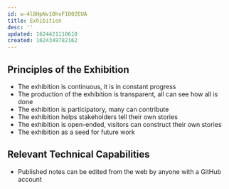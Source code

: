 ```yaml
---
id: w-4l8HpNv1OhvF1O02EUA
title: Exhibition
desc: ''
updated: 1624421110610
created: 1624349782162
---
```


## Principles of the Exhibition

- The exhibition is continuous, it is in constant progress
- The production of the exhibition is transparent, all can see how all is done
- The exhibition is participatory, many can contribute
- The exhibition helps stakeholders tell their own stories
- The exhibition is open-ended, visitors can construct their own stories
- The exhibition as a seed for future work

## Relevant Technical Capabilities

- Published notes can be edited from the web by anyone with a GitHub account

